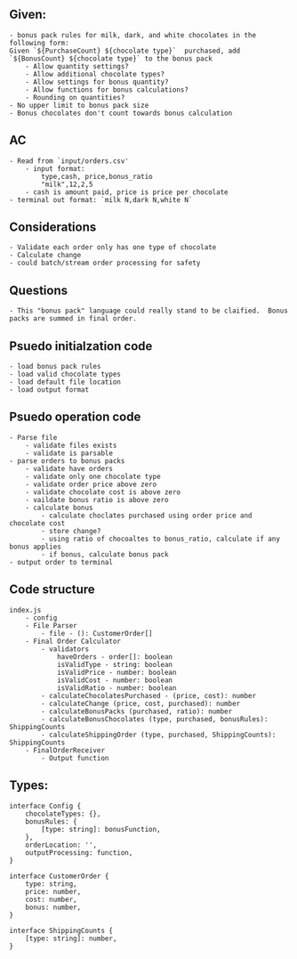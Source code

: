 ## Given:
    - bonus pack rules for milk, dark, and white chocolates in the following form:
    Given `${PurchaseCount} ${chocolate type}`  purchased, add `${BonusCount} ${chocolate type}` to the bonus pack
        - Allow quantity settings?
        - Allow additional chocolate types?
        - Allow settings for bonus quantity?
        - Allow functions for bonus calculations?
        - Rounding on quantities?
    - No upper limit to bonus pack size
    - Bonus chocolates don't count towards bonus calculation
## AC
    - Read from `input/orders.csv'
        - input format:
            type,cash, price,bonus_ratio
            "milk",12,2,5
        - cash is amount paid, price is price per chocolate
    - terminal out format: `milk N,dark N,white N`
    
## Considerations
    - Validate each order only has one type of chocolate
    - Calculate change
    - could batch/stream order processing for safety
    
## Questions
    - This "bonus pack" language could really stand to be claified.  Bonus packs are summed in final order.

## Psuedo initialzation code
    - load bonus pack rules
    - load valid chocolate types
    - load default file location
    - load output format
    
## Psuedo operation code
    - Parse file
        - validate files exists
        - validate is parsable
    - parse orders to bonus packs
        - validate have orders
        - validate only one chocolate type
        - validate order price above zero
        - validate chocolate cost is above zero
        - vaildate bonus ratio is above zero
        - calculate bonus
            - calculate choclates purchased using order price and chocolate cost
            - store change?
            - using ratio of chocoaltes to bonus_ratio, calculate if any bonus applies
            - if bonus, calculate bonus pack
    - output order to terminal
        
## Code structure
    index.js
        - config
        - File Parser
            - file - (): CustomerOrder[]
        - Final Order Calculator
            - validators
                haveOrders - order[]: boolean
                isValidType - string: boolean
                isValidPrice - number: boolean
                isValidCost - number: boolean
                isValidRatio - number: boolean
            - calculateChocolatesPurchased - (price, cost): number
            - calculateChange (price, cost, purchased): number
            - calculateBonusPacks (purchased, ratio): number
            - calculateBonusChocolates (type, purchased, bonusRules): ShippingCounts
            - calculateShippingOrder (type, purchased, ShippingCounts): ShippingCounts
        - FinalOrderReceiver
            - Output function
            
## Types:
    interface Config {
        chocolateTypes: {},
        bonusRules: {
            [type: string]: bonusFunction,
        },
        orderLocation: '',
        outputProcessing: function,
    }
    
    interface CustomerOrder {
        type: string,
        price: number,
        cost: number,
        bonus: number,
    }
    
    interface ShippingCounts {
        [type: string]: number,
    }